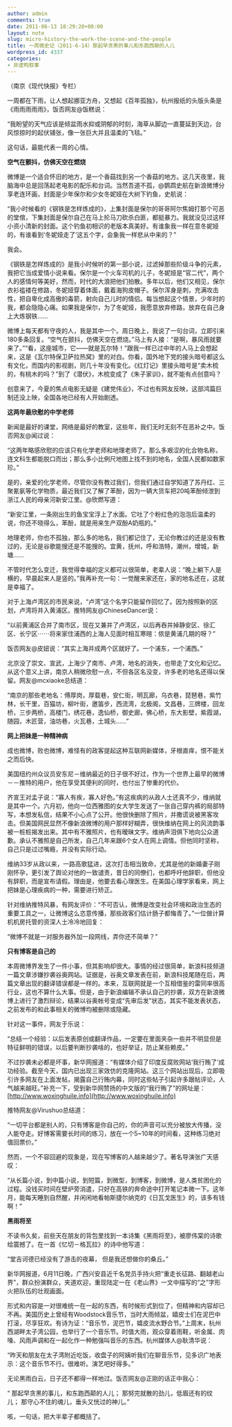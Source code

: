 ```yaml
---
author: admin
comments: true
date: 2011-06-13 18:29:20+00:00
layout: note
slug: micro-history-the-work-the-scene-and-the-people
title: 一周微史记（2011-6-14）那起早贪黑的事儿和东跑西颠的人儿
wordpress_id: 4337
categories:
- 非虚构叙事
---
```


（南京《现代快报》专栏）

一周都在下雨，让人想起挪亚方舟，又想起《百年孤独》，杭州报纸的头版头条是《雨雨雨雨雨》，饭否网友@饭糕说：

“我盼望的天气应该是倾盆雨水抑或阴郁的时刻，海草从脚边一直蔓延到天边，台风惊掠时的起伏铺张，像一张巨大并且温柔的飞毯。” 

这句话，最能代表一周的心情。

**空气在颤抖，仿佛天空在燃烧**

微博是一个适合怀旧的地方，是一个香菇找到另一个香菇的地方。这几天夜里，我脑海中总是回荡起老电影的配乐和台词。当然吾道不孤，@鹦鹉史航在新浪微博分享老连环画，封面是少年保尔和少女冬妮娅在大树下钓鱼，史航说：

“我小时候看的《钢铁是怎样炼成的》，上集封面是保尔的哥哥阿尔焦姆打那个可恶的堂倌，下集封面是保尔自己在马上抡马刀砍杀白匪，都挺暴力。我就没见过这样小资小清新的封面。这个钓鱼初相识的老版本真美好。有谁象我一样在意冬妮娅的，有谁看到‘冬妮娅走了’这五个字，会象我一样悲从中来的？”

我会。

《钢铁是怎样炼成的》是我小时候听的第一部小说，过滤掉那些阶级斗争的元素，我把它当成爱情小说来看。保尔是一个火车司机的儿子，冬妮娅是“官二代”，两个人的感情何等美好，然而，时代的大浪把他们拍散。多年以后，他们又相见，保尔衣衫褴褛在修路，冬妮娅穿着体面，戴着海狗皮帽子。保尔浑身是刺，充满攻击性，把自卑化成高傲的毒箭，射向自己儿时的情侣。每当想起这个情景，少年时的我，都会隐隐心痛。如果我是保尔，为了冬妮娅，我愿意放弃修路，放弃在自己身上大炼钢铁……

微博上每天都有守夜的人，我是其中一个。周日晚上，我说了一句台词，立即引来180多条回复。“空气在颤抖，仿佛天空在燃烧。”马上有人接：“是啊，暴风雨就要来了。”“看，这座城市，它——就是瓦尔特！”跟我一样已过中年的人马上会想起来，这是《瓦尔特保卫萨拉热窝》里的对白。你看，国外地下党的接头暗号都这么有文化，而国内的影视剧，则几十年没有变化。《红灯记》里接头暗号是“卖木梳的，有桃木的吗？”到了《潜伏》，木梳变成了《朱子家训》，就不能有点创意吗？

创意来了，今夏的焦点电影无疑是《建党伟业》，不过也有网友反映，这部鸿篇巨制还没上映，全国各地已经有人开始剧透。

**这两年最欣慰的中学老师**

新闻是最好的课堂，网络是最好的教室，这些年，我们无时无刻不在恶补之中。饭否网友@闻过说：

“这两年略感欣慰的应该只有化学老师和地理老师了。那么多艰涩的化合物名称，连文科生都能脱口而出；那么多小比例尺地图上找不到的地名，全国人民都如数家珍。”

是的，亲爱的化学老师，尽管你没有教过我们，但我们通过自学知道了苏丹红、三聚氰氨等化学物质，最近我们又了解了苯酚，因为一辆大货车把20吨苯酚倾泄到浙江人民的母亲河新安江里。@欣燃写道：

“新安江里，一条刚出生的鱼宝宝浮上了水面。它吐了个粉红色的泡泡后温柔的说，你还不晓得么，苯酚，就是用来生产双酚A奶瓶的。”

地理老师，你也不孤独，那么多的地名，我们都记住了，无论你教过的还是没有教过的，无论是谷歌能搜还是不能搜的。宜黄，抚州，呼和浩特，潮州，增城，新塘……

不管时代怎么变迁，我觉得幸福的定义都可以很简单，老辈人说：“晚上躺下人是横的，早晨起来人是竖的。”我再补充一句：一觉醒来家还在，家的地名还在，这就是幸福了。

对于上海卢湾区的市民来说，“卢湾”这个名字只能留作回忆了。因为按照新的区划，卢湾将并入黄浦区。推特网友@ChineseDancer说：

“以前黄浦区合并了南市区，现在又兼并了卢湾区，以后再吞并掉静安区、徐汇区、长宁区⋯⋯将来家住浦西的上海人见面时相互寒暄：侬是黄浦几期的呀？”

饭否网友@皮妞说：“其实上海并成两个区就好了。一个浦东，一个浦西。”

北京没了崇文、宣武，上海少了南市、卢湾，地名的消失，也带走了文化和记忆。从这个意义上讲，南京人稍微欣慰一点，不但各区名没变，许多老的地名还得以保留。网友@mcxiaoke总结道：

“南京的那些老地名：傅厚岗，厚载巷，安仁街，明瓦廊，乌衣巷，琵琶巷，紫竹林，长干里，百猫坊，柳叶街，邀笛步，西流湾，北极阁，文昌巷，三牌楼，回龙桥，三步两桥，高楼门，绣花巷，逸仙桥，御史廊，佛心桥，东大影壁，紫霞湖，随园，木匠营，油坊巷，火瓦巷，土城头……”

**网上把妹是一种精神病**

成也微博，败也微博，难怪有的政客提起这种互联网新媒体，牙根直痒，恨不能关之而后快。

美国纽约州众议员安东尼－维纳最近的日子很不好过，作为一个世界上最早的微博－－推特的用户，他在享受其便利的同时，也付出了惨重的代价。

齐宣王对孟子说：“寡人有疾，寡人好色。”有这疾病的从政人士还真不少，维纳就是其中一个。六月初，他向一位西雅图的女大学生发送了一张自己穿内裤的局部特写，本想发私信，结果不小心点了公开。他很快删除了照片，并撒谎说被黑客攻击。但美国网民显然不像新浪微博的用户那样好糊弄，很快维纳在网上的风流韵事被一桩桩揭发出来。其中有不雅照片，也有暧昧文字。维纳声泪俱下地向公众道歉。承认不雅照是自己所发，自己几年来跟6个女人在网上调情。但他同时坚称，自己只是过过嘴瘾，并没有实际行动。

维纳33岁从政以来，一路高歌猛进，这次打击相当致命，尤其是他的新婚妻子刚刚怀孕，更引发了舆论对他的一致谴责，昔日的同僚们，也都呼吁他辞职，但他没有辞职，而是宣布请假。理由是，他要去看心理医生。在美国心理学家看来，网上把妹是心理疾病的一种，需要进行矫正。

针对维纳推特风暴，有网友评价：“不可否认，微博是改变社会环境和政治生态的重要工具之一，让微博这么恣意传播，那些政客们估计肠子都悔青了。”一位做计算机机房托管的资深人士冷冷地回复：

“微博不就是一对服务器外加一段网线，弄你还不简单？”

**只有博客是自己的**

本周微博界发生了一件小事，但其影响却很大。事情的经过很简单，新浪科技频道一篇文章涉嫌抄袭谷奥网站。证据是，谷奥文章发表在前，新浪科技尾随在后，两篇文章出现的翻译错误都是一样的。本来，互联网就是一个互相借鉴的雷同率很高行业，这也不算什么大事。但是，由于新浪编辑不承认自己的抄袭，双方在新浪微博上进行了激烈辩论，结果以谷奥帐号变成“先审后发”状态，其实不能发表状态，之前发布的和此事相关的微博均被删除或隐藏。

针对这一事件，网友于乐说：

“总结一个经验：以后发表原创或翻译作品，一定要在里面夹杂一些并不明显但是特征鲜明的错误，以后要判断抄袭啥的，也好举证，防止某些赖皮。”

不过抄袭未必都是坏事，新华网报道：“有媒体介绍了印度反腐败网站‘我行贿了’成功经验。截至今天，国内已出现三家效仿的克隆网站。这三个网站出现后，立即吸引许多网友在上面发帖，揭露自己行贿内幕，同时这些帖子引起许多跟帖评论，人气越来越旺。”补充一下，受到新华网赞扬的中文版的“我行贿了”的网址是：[http://www.woxinghuile.info](http://www.woxinghuile.info)

推特网友@Virushuo总结道：

“一切平台都是别人的，只有博客是你自己的，你的声音可以充分被放大传播，没人能夺走。好博客需要长时间的练习，放在一个5~10年的时间看，这种练习绝对值回票价。”

然而，一个不容回避的现象是，现在写博客的人越来越少了。著名导演张广天感叹：

“从长篇小说，到中篇小说，到短篇，到微型，到博客，到微博，是人类贫困化的过程。没钱买时间在壁炉旁消遣，只好在高铁的奔命途中打开笔记本微一下。这年月，能每天睡到自然醒，并闲闲地看帕斯捷尔纳克的《日瓦戈医生》的，该多有钱啊！”

**黑雨将至**

不读书久矣，前些天在朋友的背包里找到一本诗集《黑雨将至》，被廖伟棠的诗歌给震撼了。在一首《忆切－格瓦拉》的诗中他写道：

“堂吉诃德已经没有了游击的夜幕，
但是我还想做你的桑丘。”

新华网报道，6月11日晚，广西兴安县近千名党员手持火把“重走长征路、翻越老山界”，群众扮演群众，夹道欢迎，重现陆定一在《老山界》一文中描写的“之”字形火把队伍的壮观画面。

形式和内容是一对很难统一在一起的东西，有时候形式到位了，但精神和内容却已不再。美国历史上曾经有Woodstock音乐节，当时大雨倾盆，嬉皮士们在泥巴中打滚，尽享狂欢。有诗为证：“音乐节，泥巴节，嬉皮流水野合节。”上周末，杭州西湖畔太子湾公园，也举行了一个音乐节。时值大雨，观众穿着雨鞋，听金属、肉嗓、风雨声调和在一起化作一种勉强叫音乐的东西。杭州媒体人@耿清华说：

“昨天和朋友在太子湾附近吃饭，收盘子的阿姨听我们在聊音乐节，见多识广地表示：这个音乐节不行。很难听。演艺吧好得多。”

无论黑雨白云，日子还不都得一样地过。饭否网友@正刚的话正中我心：

“ 那起早贪黑的事儿，和东跑西颠的人儿； 
那努完就散的劲儿，低眉还有的纹儿；
那守心不住的魂儿，垂头又恍过的神儿。”

咳，一句话，把大半辈子都概括了。
